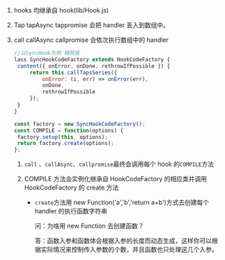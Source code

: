 1. hooks 均继承自 hook(lib/Hook.js)

2. Tap tapAsync tappromise 会把 handler 丢入到数组中。

3. call callAsync callpromise 会依次执行数组中的 handler

   ```js
   //以SyncHook为例 精简版
   lass SyncHookCodeFactory extends HookCodeFactory {
   	content({ onError, onDone, rethrowIfPossible }) {
   		return this.callTapsSeries({
   			onError: (i, err) => onError(err),
   			onDone,
   			rethrowIfPossible
   		});
   	}
   }

   const factory = new SyncHookCodeFactory();
   const COMPILE = function(options) {
   	factory.setup(this, options);
   	return factory.create(options);
   };
   ```

   1. `call` 、`callAsync`、`callpromise`最终会调用每个 hook 的`COMPILE`方法

   2. COMPILE 方法会实例化继承自 HookCodeFactory 的相应类并调用 HookCodeFactory 的 create 方法

      - `create`方法用 new Function('a','b','return a+b')方式去创建每个 handler 的执行函数字符串

        问：为啥用 new Function 去创建函数？

        答：函数入参和函数体会根据入参的长度而动态生成，这样你可以根据实际情况来控制传入参数的个数，并且函数也只处理这几个入参。
